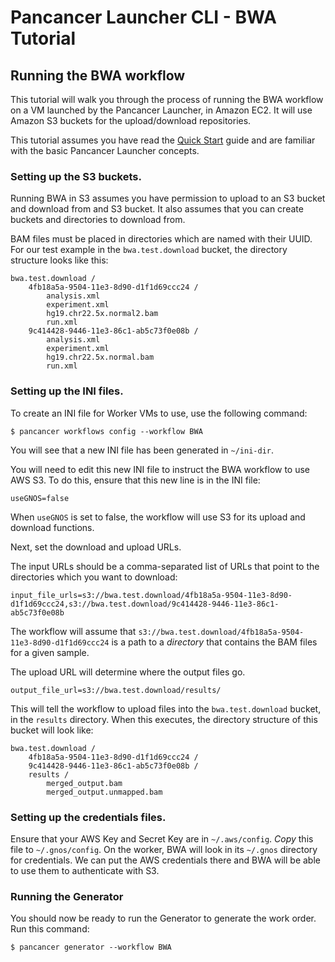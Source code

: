 # Pancancer Launcher CLI - BWA Tutorial
## Running the BWA workflow

This tutorial will walk you through the process of running the BWA workflow on a VM launched by the Pancancer Launcher, in Amazon EC2. It will use Amazon S3 buckets for the upload/download repositories.

This tutorial assumes you have read the [Quick Start](QuickStart.md) guide and are familiar with the basic Pancancer Launcher concepts.

### Setting up the S3 buckets.
Running BWA in S3 assumes you have permission to upload to an S3 bucket and download from and S3 bucket. It also assumes that you can create buckets and directories to download from.

BAM files must be placed in directories which are named with their UUID. For our test example in the `bwa.test.download` bucket, the directory structure looks like this:

```
bwa.test.download /
    4fb18a5a-9504-11e3-8d90-d1f1d69ccc24 /
        analysis.xml
        experiment.xml
        hg19.chr22.5x.normal2.bam
        run.xml
    9c414428-9446-11e3-86c1-ab5c73f0e08b /
        analysis.xml
        experiment.xml
        hg19.chr22.5x.normal.bam
        run.xml
```
 

### Setting up the INI files.
To create an INI file for Worker VMs to use, use the following command:

```
$ pancancer workflows config --workflow BWA
```

You will see that a new INI file has been generated in `~/ini-dir`.

You will need to edit this new INI file to instruct the BWA workflow to use AWS S3. To do this, ensure that this new line is in the INI file:

```
useGNOS=false
```
When `useGNOS` is set to false, the workflow will use S3 for its upload and download functions.

Next, set the download and upload URLs.

The input URLs should be a comma-separated list of URLs that point to the directories which you want to download:
```
input_file_urls=s3://bwa.test.download/4fb18a5a-9504-11e3-8d90-d1f1d69ccc24,s3://bwa.test.download/9c414428-9446-11e3-86c1-ab5c73f0e08b 
```

The workflow will assume that `s3://bwa.test.download/4fb18a5a-9504-11e3-8d90-d1f1d69ccc24` is a path to a _directory_ that contains the BAM files for a given sample. 

The upload URL will determine where the output files go. 
```
output_file_url=s3://bwa.test.download/results/
```
This will tell the workflow to upload files into the `bwa.test.download` bucket, in the `results` directory. When this executes, the directory structure of this bucket will look like:

```
bwa.test.download /
    4fb18a5a-9504-11e3-8d90-d1f1d69ccc24 /
    9c414428-9446-11e3-86c1-ab5c73f0e08b /
    results /
        merged_output.bam
        merged_output.unmapped.bam
```


### Setting up the credentials files.
Ensure that your AWS Key and Secret Key are in `~/.aws/config`. _Copy_ this file to `~/.gnos/config`. On the worker, BWA will look in its `~/.gnos` directory for credentials. We can put the AWS credentials there and BWA will be able to use them to authenticate with S3.

### Running the Generator
You should now be ready to run the Generator to generate the work order. Run this command:
```
$ pancancer generator --workflow BWA
```